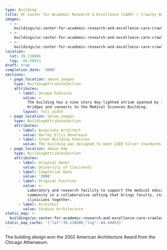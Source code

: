 ```yaml
---
type: Building
title: UC Center for Academic Research & Excellence (CARE) / Crawley Building
images:
  - >-
    buildings/uc-center-for-academic-research-and-excellence-care-crawley-building/uc-center-for-academic-research-and-excellence-care-crawley-building-0_ktydtk
  - >-
    buildings/uc-center-for-academic-research-and-excellence-care-crawley-building/uc-center-for-academic-research-and-excellence-care-crawley-building-1_t3tnul
  - >-
    buildings/uc-center-for-academic-research-and-excellence-care-crawley-building/uc-center-for-academic-research-and-excellence-care-crawley-building-2_nvt1bu
location:
  lat: 39.138886
  lng: -84.50453
draft: true
completion_date: '2008'
sections:
  - page_location: above_images
    type: BuildingAttributeSection
    attributes:
      - label: Unique Features
        value: >-
          The building has a nine story day-lighted atrium spanned by 7 glass
          bridges and connects to the Medical Sciences Building.
        layout: full_width
  - page_location: below_images
    type: BuildingAttributeSection
    attributes:
      - label: Associate Architect
        value: Harley Ellis Devereaux
      - label: Green Building Features
        value: The building was designed to meet LEED Silver standards.
  - page_location: above_map
    type: BuildingAttributeSection
    attributes:
      - label: Original Owner
        value: University of Cincinnati
      - label: Completion Date
        value: '2008'
      - label: Original Function
        value: >-
          Laboratory and research facility to support the medical education
          community in a collaborative setting that brings faculty, students and
          clinicians together.
      - label: Architect
        value: Studios Architecture
static_map: >-
  buildings/uc-center-for-academic-research-and-excellence-care-crawley-building/static-map_ozspbo
static_map_cache: '{"lat":39.138886,"lng":-84.50453}'
---
```


The building design won the 2002 American Architecture Award from the Chicago Athenaeum.
